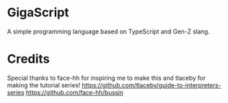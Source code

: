 # GigaScript

A simple programming language based on TypeScript and Gen-Z slang.

# Credits

Special thanks to face-hh for inspiring me to make this and tlaceby for making the tutorial series!
https://github.com/tlaceby/guide-to-interpreters-series
https://github.com/face-hh/bussin
